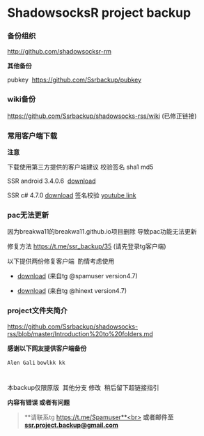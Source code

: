 <h1>ShadowsocksR project backup</h1>

### 备份组织

 http://github.com/shadowsocksr-rm

**其他备份**

pubkey  https://github.com/Ssrbackup/pubkey

### wiki备份

https://github.com/Ssrbackup/shadowsocks-rss/wiki  (已修正链接)

### 常用客户端下载

**注意**

下载使用第三方提供的客户端建议 校验签名 sha1 md5

SSR android 3.4.0.6  [download](https://github.com/Ssrbackup/shadowsocks-rss/blob/master/latestver/ssr_3.4.0.6.apk?raw=true)

SSR c# 4.7.0  [download](https://github.com/esdeathlove/panel-download/raw/master/ssr-win.7z) 签名校验 [youtube link](https://youtu.be/LLuUTQgEIJ4)

### pac无法更新

因为breakwa11的breakwa11.github.io项目删除 导致pac功能无法更新

修复方法 https://t.me/ssr_backup/35 (请先登录tg客户端)

以下提供两份修复客户端  酌情考虑使用

- [download](https://raw.githubusercontent.com/Ssrbackup/shadowsocks-rss/master/Revision/ShadowsocksR.zip) (来自tg @spamuser version4.7)

- [download](https://raw.githubusercontent.com/Ssrbackup/shadowsocks-rss/master/Revision/shadowsocksR.zip) (来自tg @hinext version4.7)
  
### project文件夹简介

https://github.com/Ssrbackup/shadowsocks-rss/blob/master/Introduction%20to%20folders.md

**感谢以下网友提供客户端备份**

```Alen Gali``` ```bowlkk kk```	
<h1></h1>

本backup仅限原版  其他分支 修改  稍后留下超链接指引

**内容有错误 或者有问题**
>**请联系tg https://t.me/Spamuser**<br>
**或者邮件至 ssr.project.backup@gmail.com**
